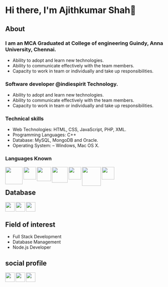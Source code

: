 # Hi there, I'm Ajithkumar Shah👋

## About

### I am an MCA Graduated at College of engineering Guindy, Anna University, Chennai.
- Ability to adopt and learn new technologies.
- Ability to communicate effectively with the team members.
- Capacity to work in team or individually and take up responsibilities.

### Software developer @indiespirit Technology.
- Ability to adopt and learn new technologies.
- Ability to communicate effectively with the team members.
- Capacity to work in team or individually and take up responsibilities.


### Technical skills
- Web Technologies: HTML, CSS, JavaScript, PHP, XML.
- Programming Languages: C++
- Database: MySQL, MongoDB and Oracle.
- Operating System: – Windows, Mac OS X.

### Languages Known
<img align="left" width="55px" src="https://upload.wikimedia.org/wikipedia/commons/thumb/6/61/HTML5_logo_and_wordmark.svg/1200px-HTML5_logo_and_wordmark.svg.png" />
<img align="left" width="40px" src="https://upload.wikimedia.org/wikipedia/commons/thumb/3/3d/CSS.3.svg/1200px-CSS.3.svg.png" />
<img align="left" width="45px" src="https://upload.wikimedia.org/wikipedia/commons/thumb/9/99/Unofficial_JavaScript_logo_2.svg/480px-Unofficial_JavaScript_logo_2.svg.png" />
<img align="left" width="50px" src="https://www.drupal.org/files/project-images/bootstrap-stack.png" />
<img align="left" width="40px" src="https://www.javatpoint.com/js/nodejs/images/node-js-tutorial.png" />
<img align="left" width="60px" src="https://upload.wikimedia.org/wikipedia/commons/2/27/PHP-logo.svg" />


<img align="center" width="40px" src="https://i.pinimg.com/736x/a2/dc/32/a2dc3249364449a49f01a6275d277b8c.jpg" />

## Database
<img align="left" width="30px" src="https://encrypted-tbn0.gstatic.com/images?q=tbn:ANd9GcSAeQomtQzuDAjcc_cHuseCgWVpJeBCQ7U_Eg&usqp=CAU" />
<img align="left" width="30px" src="https://cdn1.vectorstock.com/i/1000x1000/77/30/sql-database-icon-logo-design-ui-or-ux-app-vector-17507730.jpg" />
<img align="center" width="30px" src="https://www.freepnglogos.com/uploads/logo-mysql-png/logo-mysql-mysql-logo-png-images-are-download-crazypng-21.png" />

## Field of interest
- Full Stack Development
- Database Management
- Node.js Developer

## social profile

[<img align="left" width="30px" src="https://upload.wikimedia.org/wikipedia/commons/thumb/4/40/HackerRank_Icon-1000px.png/240px-HackerRank_Icon-1000px.png" />][hackerrank]
[<img align="left" width="30px" src="https://cdn-icons-png.flaticon.com/512/174/174857.png" />][linkedin]
[<img align="left" width="30px" src="https://upload.wikimedia.org/wikipedia/commons/thumb/e/e7/Instagram_logo_2016.svg/768px-Instagram_logo_2016.svg.png" />][instagram]














[linkedin]: https://www.linkedin.com/in/ajithkumar-shah-j-k-9a5788182/
[instagram]: https://www.instagram.com/ajith._.shah/
[hackerrank]: https://www.hackerrank.com/ajithkumarshah16
